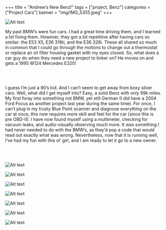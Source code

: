 +++
title = "Andrew’s New Benz!"
tags = ["project, Benz"]
categories = ["Project Cars"]
banner = "img/IMG_5355.jpeg"
+++

![Alt text](https://e39source.com/wp-content/uploads/2015/12/IMG_5355.jpg)

My past BMW’s were fun cars.  I had a great time driving them, and I learned a lot fixing them.  However, they got a bit repetitive after having cars so similar: the E53 X5, E36 318ti, and the E36 328i.  These all shared so much in common that I could go through the motions to change out a thermostat or replace an oil filter housing gasket with my eyes closed.  So, what does a car guy do when they need a new project to tinker on? He moves on and gets a 1995 W124 Mercedes E320!

&nbsp;<br/><br/>

I guess I’m just a 90’s kid.  And I can’t seem to get away from boxy silver cars.  Well, what did I get myself into?  Easy, a solid Benz with only 99k miles.  My first foray into something not BMW, yet still German (I did have a 2004 Ford Focus as another project last year during the same time).  For once, I can’t plug in my trusty Blue Point scanner and diagnose everything on the car at once, this now requires more skill and feel for the car (since this is pre OBD-II).  I have now found myself using a multimeter, checking for vacuum leaks, and audio-visually observing much more.  It was something I had never needed to do with the BMW’s, as they’d pop a code that would read out exactly what was wrong.  Nevertheless, now that it is running well, I’ve had my fun with this ol’ girl, and I am ready to let it go to a new owner.

&nbsp;<br/><br/>

![Alt text](https://e39source.com/wp-content/uploads/2016/01/IMG_5357.jpg)

![Alt text](https://e39source.com/wp-content/uploads/2016/01/IMG_5370.jpg)

![Alt text](https://e39source.com/wp-content/uploads/2016/01/IMG_5363.jpg)

![Alt text](https://e39source.com/wp-content/uploads/2016/01/IMG_5366.jpg)

![Alt text](https://e39source.com/wp-content/uploads/2016/01/IMG_5365.jpg)

![Alt text](https://e39source.com/wp-content/uploads/2016/01/IMG_5364.jpg)

![Alt text](https://e39source.com/wp-content/uploads/2016/01/IMG_5367.jpg)

&nbsp;<br/><br/>